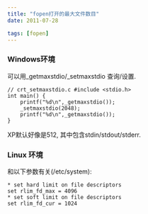 ```yaml
---
title: "fopen打开的最大文件数目"
date: 2011-07-28

tags: [fopen]
---
```


### Windows环境

可以用_getmaxstdio/_setmaxstdio 查询/设置.

	// crt_setmaxstdio.c #include <stdio.h>
	int main() {
		printf("%d\n",_getmaxstdio());
		_setmaxstdio(2048);
		printf("%d\n",_getmaxstdio());
	}

XP默认好像是512, 其中包含stdin/stdout/stderr.

### Linux 环境

和以下参数有关(/etc/system):

	* set hard limit on file descriptors
	set rlim_fd_max = 4096
	* set soft limit on file descriptors
	set rlim_fd_cur = 1024
